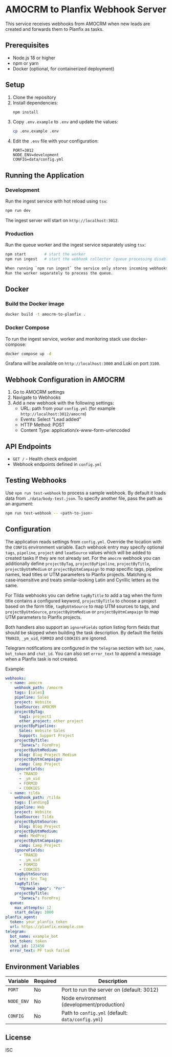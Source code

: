 # AMOCRM to Planfix Webhook Server

This service receives webhooks from AMOCRM when new leads are created and forwards them to Planfix as tasks.

## Prerequisites

- Node.js 18 or higher
- npm or yarn
- Docker (optional, for containerized deployment)

## Setup

1. Clone the repository
2. Install dependencies:
   ```bash
   npm install
   ```
3. Copy `.env.example` to `.env` and update the values:
   ```bash
   cp .env.example .env
   ```
4. Edit the `.env` file with your configuration:
   ```
   PORT=3012
   NODE_ENV=development
   CONFIG=data/config.yml
   ```

## Running the Application

### Development

Run the ingest service with hot reload using `tsx`:

```bash
npm run dev
```

The ingest server will start on `http://localhost:3012`.

### Production

Run the queue worker and the ingest service separately using `tsx`:

```bash
npm start        # start the worker
npm run ingest   # start the webhook collector (queue processing disabled)

When running `npm run ingest` the service only stores incoming webhooks.
Run the worker separately to process the queue.
```

## Docker

### Build the Docker image

```bash
docker build -t amocrm-to-planfix .
```

### Docker Compose

To run the ingest service, worker and monitoring stack use docker-compose:

```bash
docker compose up -d
```

Grafana will be available on `http://localhost:3000` and Loki on port `3100`.

## Webhook Configuration in AMOCRM

1. Go to AMOCRM settings
2. Navigate to Webhooks
3. Add a new webhook with the following settings:
   - URL: path from your `config.yml` (for example `http://localhost:3012/amocrm`)
   - Events: Select "Lead added"
   - HTTP Method: POST
   - Content Type: application/x-www-form-urlencoded

## API Endpoints

- `GET /` - Health check endpoint
 - Webhook endpoints defined in `config.yml`

## Testing Webhooks

Use `npm run test-webhook` to process a sample webhook. By default it loads data from `./data/body-test.json`.
To specify another file, pass the path as an argument:

```bash
npm run test-webhook -- <path-to-json>
```

## Configuration

The application reads settings from `config.yml`. Override the location with the `CONFIG` environment variable.
Each webhook entry may specify optional `tags`, `pipeline`, `project` and `leadSource` values which will be added to created tasks if they are not already set.
For the `amocrm` webhook you can additionally define `projectByTag`, `projectByPipeline`, `projectByTitle`, `projectByUtmMedium` or `projectByUtmCampaign` to map specific tags, pipeline names, lead titles or UTM parameters to Planfix projects. Matching is case‑insensitive and treats similar‑looking Latin and Cyrillic letters as the same.

For Tilda webhooks you can define `tagByTitle` to add a tag when the form title contains a configured keyword, `projectByTitle` to choose a project based on the form title, `tagByUtmSource` to map UTM sources to tags, and `projectByUtmSource`, `projectByUtmMedium` or `projectByUtmCampaign` to map UTM parameters to Planfix projects.

Both handlers also support an `ignoreFields` option listing form fields that should be skipped when building the task description. By default the fields `TRANID`, `_ym_uid`, `FORMID` and `COOKIES` are ignored.

Telegram notifications are configured in the `telegram` section with `bot_name`, `bot_token` and `chat_id`.
You can also set `error_text` to append a message when a Planfix task is not created.

Example:

```yml
webhooks:
  - name: amocrm
    webhook_path: /amocrm
    tags: [sales]
    pipeline: Sales
    project: Website
    leadSource: AMOCRM
    projectByTag:
      tag1: project1
      other_project: other project
    projectByPipeline:
      Sales: Website Sales
      Support: Support Project
    projectByTitle:
      "Запись": FormProj
    projectByUtmMedium:
      blog: Blog Project Medium
    projectByUtmCampaign:
      camp: Camp Project
    ignoreFields:
      - TRANID
      - _ym_uid
      - FORMID
      - COOKIES
  - name: tilda
    webhook_path: /tilda
    tags: [landing]
    pipeline: Web
    project: Website
    leadSource: Tilda
    projectByUtmSource:
      blog: Blog Project
    projectByUtmMedium:
      med: MedProj
    projectByUtmCampaign:
      camp: Camp Project
    ignoreFields:
      - TRANID
      - _ym_uid
      - FORMID
      - COOKIES
    tagByUtmSource:
      src: Src Tag
    tagByTitle:
      "Прямой эфир": "Рег"
    projectByTitle:
      "Запись": FormProj
  queue:
    max_attempts: 12
    start_delay: 1000
planfix_agent:
  token: your_planfix_token
  url: https://planfix.example.com
telegram:
  bot_name: example_bot
  bot_token: token
  chat_id: 123456
  error_text: PF task failed
```

## Environment Variables

| Variable | Required | Description |
|----------|----------|-------------|
| `PORT` | No | Port to run the server on (default: 3012) |
| `NODE_ENV` | No | Node environment (development/production) |
| `CONFIG` | No | Path to `config.yml` (default: `data/config.yml`) |

## License

ISC
